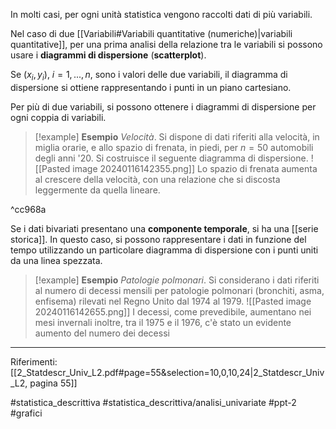 In molti casi, per ogni unità statistica vengono raccolti dati di più variabili. 

Nel caso di due [[Variabili#Variabili quantitative (numeriche)|variabili quantitative]], per una prima analisi della relazione tra le variabili si possono usare i **diagrammi di dispersione** (**scatterplot**).

Se $(x_i, y_i),\ i = 1, . . . , n$, sono i valori delle due variabili, il diagramma di dispersione si ottiene rappresentando i punti in un piano cartesiano. 

Per più di due variabili, si possono ottenere i diagrammi di dispersione per ogni coppia di variabili.

>[!example] **Esempio**
*Velocità*. Si dispone di dati riferiti alla velocità, in miglia orarie, e allo spazio di frenata, in piedi, per $n = 50$ automobili degli anni '20. Si costruisce il seguente diagramma di dispersione.
![[Pasted image 20240116142355.png]]
Lo spazio di frenata aumenta al crescere della velocità, con una relazione che si discosta leggermente da quella lineare.

^cc968a

Se i dati bivariati presentano una **componente temporale**, si ha una [[serie storica]]. In questo caso, si possono rappresentare i dati in funzione del tempo utilizzando un particolare diagramma di dispersione con i punti uniti da una linea spezzata.

>[!example] **Esempio**
>*Patologie polmonari*. Si considerano i dati riferiti al numero di decessi mensili per patologie polmonari (bronchiti, asma, enfisema) rilevati nel Regno Unito dal 1974 al 1979.
>![[Pasted image 20240116142655.png]]
>I decessi, come prevedibile, aumentano nei mesi invernali inoltre, tra il 1975 e il 1976, c'è stato un evidente aumento del numero dei decessi

***
Riferimenti:
[[2_Statdescr_Univ_L2.pdf#page=55&selection=10,0,10,24|2_Statdescr_Univ_L2, pagina 55]]

#statistica_descrittiva 
#statistica_descrittiva/analisi_univariate
#ppt-2 
#grafici